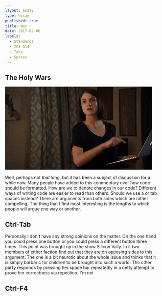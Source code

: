 ```yaml
---
layout: essay
type: essay
published: true
title: War
date: 2017-02-06
labels:
  - Standards
  - ICS 314
  - Tabs
  - Spaces
---
```


## The Holy Wars

<img class="ui medium left floated image" src="../images/spaces.gif">

Well, perhaps not *that* long, but it has been a subject of discussion for a while now. Many people have added to this commentary over how code should be formatted. How are we to denote changes in our code? Different ways of writing code are easier to read than others. Should we use a or tab spaces instead? There are arguments from both sides which are rather compelling. The thing that I find most interesting is the lengths to which people will argue one way or another. 

## Ctrl-Tab

Personally I don't have any strong opinions on the matter. On the one hand you could press one button or you could press a different button three times. This point was brought up in the show Silicon Vally. In it two members of either faction find out that they are on opposing sides to this argument. The one is a bit neurotic about the whole issue and thinks that it is simply barbaric for children to be brought into such a world. The other party responds by pressing her space bar repeatedly in a oetty attempt to prove her correctness via repetition. I'm not 


## Ctrl-F4

